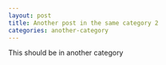 ```yaml
---
layout: post
title: Another post in the same category 2
categories: another-category
---
```


This should be in another category
